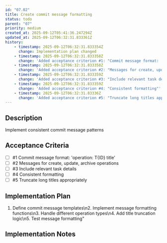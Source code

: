 ```yaml
---
id: "07.02"
title: Create commit message formatting
status: todo
parent: "07"
priority: medium
created_at: 2025-09-12T05:41:36.247294Z
updated_at: 2025-09-12T06:32:31.833361Z
history:
    - timestamp: 2025-09-12T06:32:31.833354Z
      change: Implementation plan changed
    - timestamp: 2025-09-12T06:32:31.833358Z
      change: 'Added acceptance criterion #1: "Commit message format: ''operation: T{ID} title''"'
    - timestamp: 2025-09-12T06:32:31.833358Z
      change: 'Added acceptance criterion #2: "Messages for create, update, archive operations"'
    - timestamp: 2025-09-12T06:32:31.833359Z
      change: 'Added acceptance criterion #3: "Include relevant task details"'
    - timestamp: 2025-09-12T06:32:31.833359Z
      change: 'Added acceptance criterion #4: "Consistent formatting"'
    - timestamp: 2025-09-12T06:32:31.83336Z
      change: 'Added acceptance criterion #5: "Truncate long titles appropriately"'
---
```

## Description

Implement consistent commit message patterns

## Acceptance Criteria
<!-- AC:BEGIN -->

- [ ] #1 Commit message format: 'operation: T{ID} title'
- [ ] #2 Messages for create, update, archive operations
- [ ] #3 Include relevant task details
- [ ] #4 Consistent formatting
- [ ] #5 Truncate long titles appropriately

<!-- AC:END -->

## Implementation Plan

1. Define commit message templates\n2. Implement message formatting functions\n3. Handle different operation types\n4. Add title truncation logic\n5. Test message formatting"

## Implementation Notes


